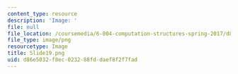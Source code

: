 ```yaml
---
content_type: resource
description: 'Image: '
file: null
file_location: /coursemedia/6-004-computation-structures-spring-2017/d86e5032f8ec023288fddaef8f2f7fad_Slide19.png
file_type: image/png
resourcetype: Image
title: Slide19.png
uid: d86e5032-f8ec-0232-88fd-daef8f2f7fad
---
```

